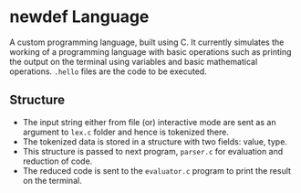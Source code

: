 # newdef Language
A custom programming language, built using C. It currently simulates the working of a programming language with basic operations such as printing the output on the terminal using variables and basic mathematical operations. `.hello` files are the code to be executed.


## Structure
- The input string either from file (or) interactive mode are sent as an argument to `lex.c` folder and hence is tokenized there.
- The tokenized data is stored in a structure with two fields: value, type.
- This structure is passed to next program, `parser.c` for evaluation and reduction of code.
- The reduced code is sent to the `evaluator.c` program to print the result on the terminal.

